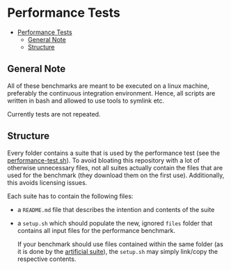 # Performance Tests

<!-- TOC -->
* [Performance Tests](#performance-tests)
  * [General Note](#general-note)
  * [Structure](#structure)
<!-- TOC -->

## General Note

All of these benchmarks are meant to be executed on a linux machine, preferably the continuous integration environment. Hence, all scripts are written in bash and allowed to use tools to symlink etc.  

Currently tests are not repeated.

## Structure

Every folder contains a suite that is used by the performance test (see the [performance-test.sh](performance-test.sh)).
To avoid bloating this repository with a lot of otherwise unnecessary files, not all suites actually contain the files
that are used for the benchmark (they download them on the first use). Additionally, this avoids licensing issues.

Each suite has to contain the following files:

- a `README.md` file that describes the intention and contents of the suite
- a `setup.sh` which should populate the new, ignored `files` folder that contains all input files for the performance benchmark.

  If your benchmark should use files contained within the same folder (as it is done by the [artificial suite](suite-artificial)), the `setup.sh` may simply link/copy the respective contents. 
